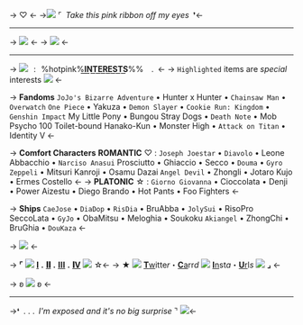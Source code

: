 -> ♡ <-
->![](https://massacre.crd.co/assets/images/gallery12/91bcb1ba.gif?v=cfe7914f) ⌜ *Take this pink ribbon off my eyes* ❜<-
***
-> ![](https://files.catbox.moe/4rc0sv.png) <-
-> ![](https://massacre.crd.co/assets/images/gallery22/9de463a5.png?v=906dda92) <-
***

-> ![](https://massacre.crd.co/assets/images/gallery12/30cea568.gif?v=906dda92)  :  %hotpink%**I͟N͟T͟E͟R͟E͟S͟T͟S͟**%% . <- 
-> `Highlighted` items are *special* interests ![](https://massacre.crd.co/assets/images/gallery13/07443c7e.gif?v=906dda92) <-

-> **Fandoms**
 `JoJo's Bizarre Adventure` • Hunter x Hunter • `Chainsaw Man` • `Overwatch`
`One Piece` • Yakuza • `Demon Slayer` • `Cookie Run: Kingdom` • `Genshin Impact`
My Little Pony • Bungou Stray Dogs • `Death Note` • Mob Psycho 100
Toilet-bound Hanako-Kun • Monster High • `Attack on Titan` • Identity V <-

-> **Comfort Characters**
**ROMANTIC** ♡ : `Joseph Joestar` • `Diavolo` • Leone Abbacchio • `Narciso Anasui` 
Prosciutto • Ghiaccio • Secco • `Douma` • `Gyro Zeppeli` • Mitsuri Kanroji • Osamu Dazai
 `Angel Devil` • Zhongli • Jotaro Kujo • Ermes Costello <-
-> **PLATONIC** ☆ : `Giorno Giovanna` • Cioccolata • Denji • Power
Aizestu • Diego Brando • Hot Pants • Foo Fighters <-

-> **Ships**
`CaeJose` • `DiaDop` • `RisDia` • BruAbba • `JolySui` • RisoPro
 SeccoLata • `GyJo` • ObaMitsu • Meloghia • Soukoku
`Akiangel` • ZhongChi • BruGhia • `DouKaza` <- 

-> ![](https://massacre.crd.co/assets/images/gallery25/4d8a2faa.gif?v=906dda92) <-

-> **⌜** ![](https://massacre.crd.co/assets/images/gallery13/7a3fc5b6.gif?v=cfe7914f) [𝐈](https://rentry.co/-figlia) **.** [**𝐈𝐈**](https://rentry.co/irltrishuna) **.** [𝐈𝐈𝐈](https://rentry.co/msuna) **.** [**𝐈V**](https://rentry.co/devilsdaughter)  ![](https://massacre.crd.co/assets/images/gallery13/afe1e53e.gif?v=cfe7914f) ☆<-
-> ★ ![](https://massacre.crd.co/assets/images/gallery12/6a7b25f7.gif?v=cfe7914f) [**T**w](https://twitter.com/SethsRUs)itte*r*・[**C**a](https://trishuna.carrd.co/)rr*d* ![](https://massacre.crd.co/assets/images/gallery13/b4b1a966.gif?v=906dda92) [**I**n](https://www.instagram.com/sethsrus/)st*a*・[**U**r](https://rentry.co/sethshoard)l*s* ![](https://massacre.crd.co/assets/images/gallery13/5b508625.png?v=cfe7914f) **⌟** <-

-> ʚ [![](https://massacre.crd.co/assets/images/gallery12/3d52bd50.gif?v=906dda92)](https://rentry.co/trishuna) ʚ <-
***
->❛ . . . *I'm exposed and it's no big surprise* ⌝ ![](https://massacre.crd.co/assets/images/gallery13/e43c2ad1.gif?v=906dda92)<-